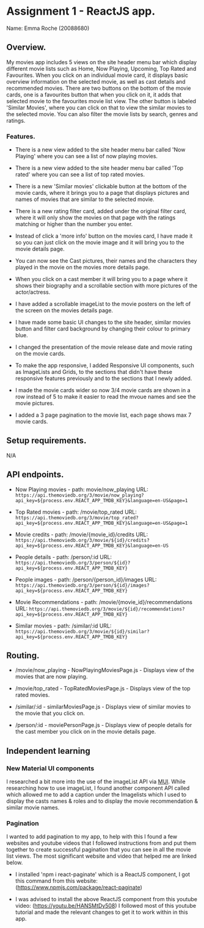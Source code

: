 # Assignment 1 - ReactJS app.

Name: Emma Roche (20088680)

## Overview.

 My movies app includes 5 views on the site header menu bar which display different movie lists such as Home, Now Playing, Upcoming, Top Rated and Favourites. When you click on an individual movie card, it displays basic overview information on the selected movie, as well as cast details and recommended movies. There are two buttons on the bottom of the movie cards, one is a favourites button that when you click on it, it adds that selected movie to the favourites movie list view. The other button is labeled 'Similar Movies', where you can click on that to view the similar movies to the selected movie. You can also filter the movie lists by search, genres and ratings.

### Features.

+ There is a new view added to the site header menu bar called 'Now Playing' where you can see a list of now playing movies.

+ There is a new view added to the site header menu bar called 'Top rated' where you can see a list of top rated movies.

+ There is a new 'Similar movies' clickable button at the bottom of the movie cards, where it brings you to a page that displays pictures and names of movies that are similar to the selected movie.

+ There is a new rating filter card, added under the original filter card, where it will only show the movies on that page with the ratings matching or higher than the number you enter.

+ Instead of click a 'more info' button on the movies card, I have made it so you can just click on the movie image and it will bring you to the movie details page.

+ You can now see the Cast pictures, their names and the characters they played in the movie on the movies more details page.

+ When you click on a cast member it will bring you to a page where it shows their biography and a scrollable section with more pictures of the actor/actress.

+ I have added a scrollable imageList to the movie posters on the left of the screen on the movies details page.

+ I have made some basic UI changes to the site header, similar movies button and filter card background by changing their colour to primary blue.

+ I changed the presentation of the movie release date and movie rating on the movie cards.

+ To make the app responsive, I added Responsive UI components, such as ImageLists and Grids, to the sections that didn't have these responsive features previously and to the sections that I newly added.

+ I made the movie cards wider so now 3/4 movie cards are shown in a row instead of 5 to make it easier to read the mvoue names and see the movie pictures.

+ I added a 3 page pagination to the movie list, each page shows max 7 movie cards.

## Setup requirements.

N/A

## API endpoints.

+ Now Playing movies - path: movie/now_playing 
URL: `https://api.themoviedb.org/3/movie/now_playing?api_key=${process.env.REACT_APP_TMDB_KEY}&language=en-US&page=1`

+ Top Rated movies - path: /movie/top_rated
URL: `https://api.themoviedb.org/3/movie/top_rated?api_key=${process.env.REACT_APP_TMDB_KEY}&language=en-US&page=1`

+ Movie credits - path: /movie/{movie_id}/credits 
URL: `https://api.themoviedb.org/3/movie/${id}/credits?api_key=${process.env.REACT_APP_TMDB_KEY}&language=en-US`

+ People details  - path: /person/:id
URL: `https://api.themoviedb.org/3/person/${id}?api_key=${process.env.REACT_APP_TMDB_KEY}`

+ People images - path: /person/{person_id}/images 
URL: `https://api.themoviedb.org/3/person/${id}/images?api_key=${process.env.REACT_APP_TMDB_KEY}`

+ Movie Recommendations  - path: /movie/{movie_id}/recommendations 
URL:  `https://api.themoviedb.org/3/movie/${id}/recommendations?api_key=${process.env.REACT_APP_TMDB_KEY}`

+ Similar movies - path: /similar/:id
URL: `https://api.themoviedb.org/3/movie/${id}/similar?api_key=${process.env.REACT_APP_TMDB_KEY}`

## Routing.

+ /movie/now_playing - NowPlayingMoviesPage.js - Displays view of the movies that are now playing.

+ /movie/top_rated - TopRatedMoviesPage.js - Displays view of the top rated movies.

+ /similar/:id - similarMoviesPage.js - Displays view of similar movies to the movie that you click on.

+ /person/:id - moviePersonPage.js - Displays view of people details for the cast member you click on in the movie details page.

## Independent learning 

### New Material UI components

I researched a bit more into the use of the imageList API via [MUI](https://mui.com). While researching how to use imageList, I found another component API called <ImageListItemBar> which allowed me to add a caption under the Imagelists which I used to display the casts names & roles and to display the movie recommendation & similar movie names.

### Pagination

I wanted to add pagination to my app, to help with this I found a few websites and youtube videos that I followed instructions from and put them together to create successful pagination that you can see in all the movie list views. The most significant website and video that helped me are linked below.

+ I installed 'npm i react-paginate' which is a ReactJS component, I got this command from this website: (https://www.npmjs.com/package/react-paginate) 

+ I was advised to install the above ReactJS component from this youtube video: (https://youtu.be/HANSMtDy508) I followed most of this youtube tutorial and made the relevant changes to get it to work within in this app. 




